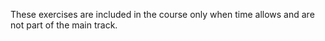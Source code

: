 These exercises are included in the course only when time allows and are not part of the main track.
